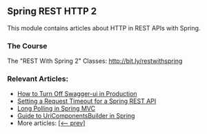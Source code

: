 ## Spring REST HTTP 2

This module contains articles about HTTP in REST APIs with Spring.

### The Course
The "REST With Spring 2" Classes: http://bit.ly/restwithspring

### Relevant Articles:

- [How to Turn Off Swagger-ui in Production](https://www.baeldung.com/swagger-ui-turn-off-in-production)
- [Setting a Request Timeout for a Spring REST API](https://www.baeldung.com/spring-rest-timeout)
- [Long Polling in Spring MVC](https://www.baeldung.com/spring-mvc-long-polling)
- [Guide to UriComponentsBuilder in Spring](https://www.baeldung.com/spring-uricomponentsbuilder)
- More articles: [[<-- prev]](../spring-rest-http)
